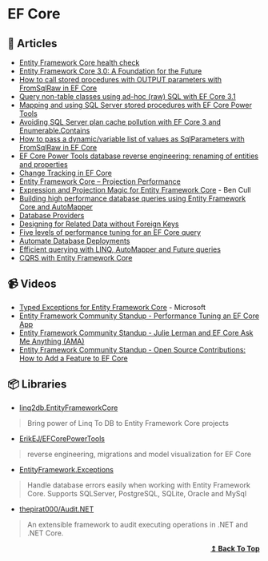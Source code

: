 
# EF Core

## 📝 Articles

- [Entity Framework Core health check](https://www.michalbialecki.com/2020/03/13/entity-framework-core-health-check/)
- [Entity Framework Core 3.0: A Foundation for the Future](https://codemag.com/Article/1911062/Entity-Framework-Core-3.0-A-Foundation-for-the-Future)
- [How to call stored procedures with OUTPUT parameters with FromSqlRaw in EF Core](https://erikej.github.io/efcore/2020/08/03/ef-core-call-stored-procedures-out-parameters.html)
- [Query non-table classes using ad-hoc (raw) SQL with EF Core 3.1](https://erikej.github.io/efcore/2020/04/06/query-non-table-classes-raw-sql.html)
- [Mapping and using SQL Server stored procedures with EF Core Power Tools](https://erikej.github.io/efcore/2020/08/10/ef-core-power-tools-stored-procedures.html)
- [Avoiding SQL Server plan cache pollution with EF Core 3 and Enumerable.Contains](https://erikej.github.io/efcore/sqlserver/2020/03/30/ef-core-cache-pollution.html)
- [How to pass a dynamic/variable list of values as SqlParameters with FromSqlRaw in EF Core](https://erikej.github.io/efcore/sqlserver/2020/04/20/use-dynamic-sqlparameters-with-fromsql.html)
- [EF Core Power Tools database reverse engineering: renaming of entities and properties](https://erikej.github.io/efcore/2020/09/07/ef-core-power-tools-renaming-advanced.html)
- [Change Tracking in EF Core](https://docs.microsoft.com/en-us/ef/core/change-tracking/)
- [Entity Framework Core – Projection Performance](https://eliottrobson.me/entity-framework-core-projection-performance/)
- [Expression and Projection Magic for Entity Framework Core](https://benjii.me/2018/01/expression-projection-magic-entity-framework-core/) - Ben Cull
- [Building high performance database queries using Entity Framework Core and AutoMapper](https://www.thereformedprogrammer.net/building-efficient-database-queries-using-entity-framework-core-and-automapper/)
- [Database Providers](https://docs.microsoft.com/en-us/ef/core/providers/?tabs=dotnet-core-cli)
- [Designing for Related Data without Foreign Keys](https://ardalis.com/related-data-without-foreign-keys/)
- [Five levels of performance tuning for an EF Core query](https://www.thereformedprogrammer.net/five-levels-of-performance-tuning-for-an-ef-core-query/)
- [Automate Database Deployments](https://www.programmingwithwolfgang.com/automate-database-deployments/)
- [Efficient querying with LINQ, AutoMapper and Future queries](https://lostechies.com/jimmybogard/2014/03/11/efficient-querying-with-linq-automapper-and-future-queries/)
- [CQRS with Entity Framework Core](https://www.edgesidesolutions.com/cqrs-with-entity-framework-core/)

## 📹 Videos

- [Typed Exceptions for Entity Framework Core](https://www.youtube.com/watch?v=aUl5QfswNU4) - Microsoft
- [Entity Framework Community Standup - Performance Tuning an EF Core App](https://www.youtube.com/watch?v=VgNFFEqwZPU)
- [Entity Framework Community Standup - Julie Lerman and EF Core Ask Me Anything (AMA)](https://www.youtube.com/watch?v=oZVsZrFKp48)
- [Entity Framework Community Standup - Open Source Contributions: How to Add a Feature to EF Core](https://www.youtube.com/watch?v=9OMxy1wal1s)
## 📦 Libraries

- [linq2db.EntityFrameworkCore](https://github.com/linq2db/linq2db.EntityFrameworkCore) 
> Bring power of Linq To DB to Entity Framework Core projects

- [ErikEJ/EFCorePowerTools](https://github.com/ErikEJ/EFCorePowerTools) 
> reverse engineering, migrations and model visualization for EF Core

- [EntityFramework.Exceptions](https://github.com/Giorgi/EntityFramework.Exceptions) 
> Handle database errors easily when working with Entity Framework Core. Supports SQLServer, PostgreSQL, SQLite, Oracle and MySql

- [thepirat000/Audit.NET](https://github.com/thepirat000/Audit.NET) 
> An extensible framework to audit executing operations in .NET and .NET Core.
	
  <div align="right">
    <b><a href="#contents">↥ Back To Top</a></b>
  </div>
